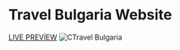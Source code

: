 # Travel Bulgaria Website
[LIVE PREVİEW](https://canonbas03.github.io/VideoWebsite/#)
![CTravel Bulgaria](/images/screenshot.png 'Creative Agency')
